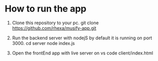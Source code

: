 # How to run the app

1. Clone this repository to your pc.
    git clone <https://github.com/rhexa/musify-app.git>

2. Run the backend server with nodejS by default it is running on port 3000.
    cd server
    node index.js

3. Open the frontEnd app with live server on vs code
    client/index.html
